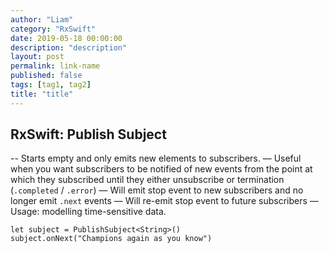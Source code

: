 ```yaml
---
author: "Liam"
category: "RxSwift"
date: 2019-05-18 00:00:00
description: "description"
layout: post
permalink: link-name
published: false
tags: [tag1, tag2]
title: "title"
---
```


## RxSwift: Publish Subject

-- Starts empty and only emits new elements to subscribers.
— Useful when you want subscribers to be notified of new events from the point at which they subscribed until they either unsubscribe or termination (`.completed` / `.error`)
— Will emit stop event to new subscribers and no longer emit `.next` events
— Will re-emit stop event to future subscribers
— Usage: modelling time-sensitive data.

```
let subject = PublishSubject<String>()
subject.onNext("Champions again as you know")
```
